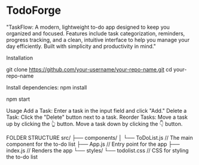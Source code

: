 # TodoForge
"TaskFlow: A modern, lightweight to-do app designed to keep you organized and focused. Features include task categorization, reminders, progress tracking, and a clean, intuitive interface to help you manage your day efficiently. Built with simplicity and productivity in mind."



Installation

git clone https://github.com/your-username/your-repo-name.git
cd your-repo-name

Install dependencies: npm install

npm start


Usage
Add a Task: Enter a task in the input field and click "Add."
Delete a Task: Click the "Delete" button next to a task.
Reorder Tasks:
Move a task up by clicking the 👆 button.
Move a task down by clicking the 👇 button.


FOLDER STRUCTURE
src/
├── components/
│   └── ToDoList.js   // The main component for the to-do list
├── App.js            // Entry point for the app
├── index.js          // Renders the app
└── styles/
    └── todolist.css  // CSS for styling the to-do list
